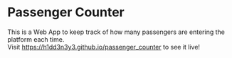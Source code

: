 # Passenger Counter

This is a Web App to keep track of how many passengers are entering the platform each time.    
Visit https://h1dd3n3y3.github.io/passenger_counter to see it live!
